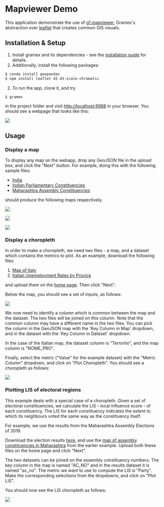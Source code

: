 # Mapviewer Demo

This application demonstrate the use of [g1.mapviewer](https://learn.gramener.com/guide/mapviewer/),
Gramex's abstraction over [leaflet]() that creates common GIS visuals.

## Installation & Setup

1. Install gramex and its dependencies - see the [installation guide](install.md) for details.
2. Additionally, install the following packages:

```bash
$ conda install geopandas
$ npm install leaflet d3 d3-scale-chromatic
```

2. To run the app, clone it, and try

```bash
$ gramex
```
in the project folder and visit [http://localhost:9988](http://localhost:9988) in your browser.
You should see a webpage that looks like this:

![](assets/home.png)

## Usage

### Display a map

To display any map on the webapp, drop any GeoJSON file in the upload box,
and click the "Next" button. For example, doing this with the following sample files:

* [India](https://cloud.gramener.com/f/a495212a1028427c8c33/?dl)
* [Indian Parliamentary Constituencies](https://cloud.gramener.com/f/6b197ccfa1d4492c845b/?dl)
* [Maharashtra Assembly Constituencies](https://cloud.gramener.com/f/f29f705068e84fac8b69/?dl)

should produce the following maps respectively.

![](assets/india.png)

![](assets/india_pc.png)

![](assets/maha_ac.png)

### Display a choropleth

In order to make a choropleth, we need two files -
a map, and a dataset which contains the metrics to plot. As an example,
download the following files

1. [Map of Italy](https://cloud.gramener.com/f/15552c8553f343d8b1b7/?dl)
2. [Italian Unemployment Rates by Provice](https://cloud.gramener.com/f/29a0ae5347e64e77a89f/?dl)

and upload them on the [home page](http://localhost:9988). Then click "Next".

Below the map, you should see a set of inputs, as follows:

![](assets/controls.png)

We now need to identify a column which is common between the map and the dataset.
The two files will be joined on this column. Note that the common column may have a different name
in the two files. You can pick the column in the GeoJSON map with the 'Key Column in Map' dropdown, and in the dataset with the 'Key Column in Dataset' dropdown.

In the case of the Italian map, the dataset column is "Terrorito", and the map column is "NOME\_PRO".

Finally, select the metric ("Value" for the example dataset) with the "Metric Column" dropdown,
and click on "Plot Choropleth". You should see a choropleth as follows:

![](assets/italy.png)

### Plotting LIS of electoral regions

This example deals with a special case of a choropleth. Given a set of electoral constituencies,
we calculate the LIS - local influence score - of each constituency. The LIS for each constituency 
indicates the extent to which its neighbours voted the same way as the constituency itself.

For example, we use the results from the Maharashtra Assembly Elections of 2019.

Download the election results [here](https://cloud.gramener.com/f/a80919938bd448fb8f7e/?dl),
and use the [map of assembly constituencies in Maharashtra](https://cloud.gramener.com/f/f29f705068e84fac8b69/?dl) from the earlier example. Upload both these files on the home page and click "Next".

The two datasets can be joined on the assembly constituency numbers.
The key column in the map is named "AC\_NO" and in the results dataset it is named "ac\_no".
The metric we want to use to compute the LIS is "Party". Make the corresponding selections from
the dropdowns, and click on "Plot LIS".

You should now see the LIS choropleth as follows:

![](assets/lis.png)
